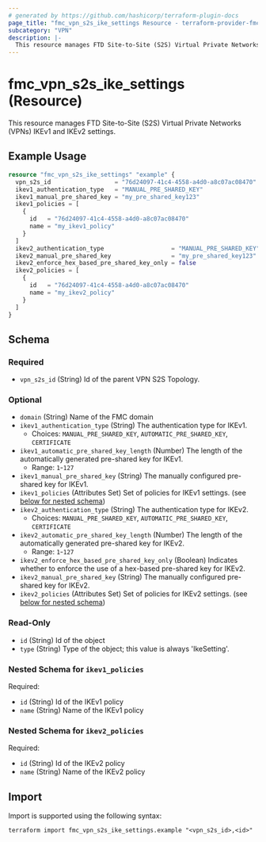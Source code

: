 ```yaml
---
# generated by https://github.com/hashicorp/terraform-plugin-docs
page_title: "fmc_vpn_s2s_ike_settings Resource - terraform-provider-fmc"
subcategory: "VPN"
description: |-
  This resource manages FTD Site-to-Site (S2S) Virtual Private Networks (VPNs) IKEv1 and IKEv2 settings.
---
```


# fmc_vpn_s2s_ike_settings (Resource)

This resource manages FTD Site-to-Site (S2S) Virtual Private Networks (VPNs) IKEv1 and IKEv2 settings.

## Example Usage

```terraform
resource "fmc_vpn_s2s_ike_settings" "example" {
  vpn_s2s_id                  = "76d24097-41c4-4558-a4d0-a8c07ac08470"
  ikev1_authentication_type   = "MANUAL_PRE_SHARED_KEY"
  ikev1_manual_pre_shared_key = "my_pre_shared_key123"
  ikev1_policies = [
    {
      id   = "76d24097-41c4-4558-a4d0-a8c07ac08470"
      name = "my_ikev1_policy"
    }
  ]
  ikev2_authentication_type                   = "MANUAL_PRE_SHARED_KEY"
  ikev2_manual_pre_shared_key                 = "my_pre_shared_key123"
  ikev2_enforce_hex_based_pre_shared_key_only = false
  ikev2_policies = [
    {
      id   = "76d24097-41c4-4558-a4d0-a8c07ac08470"
      name = "my_ikev2_policy"
    }
  ]
}
```

<!-- schema generated by tfplugindocs -->
## Schema

### Required

- `vpn_s2s_id` (String) Id of the parent VPN S2S Topology.

### Optional

- `domain` (String) Name of the FMC domain
- `ikev1_authentication_type` (String) The authentication type for IKEv1.
  - Choices: `MANUAL_PRE_SHARED_KEY`, `AUTOMATIC_PRE_SHARED_KEY`, `CERTIFICATE`
- `ikev1_automatic_pre_shared_key_length` (Number) The length of the automatically generated pre-shared key for IKEv1.
  - Range: `1`-`127`
- `ikev1_manual_pre_shared_key` (String) The manually configured pre-shared key for IKEv1.
- `ikev1_policies` (Attributes Set) Set of policies for IKEv1 settings. (see [below for nested schema](#nestedatt--ikev1_policies))
- `ikev2_authentication_type` (String) The authentication type for IKEv2.
  - Choices: `MANUAL_PRE_SHARED_KEY`, `AUTOMATIC_PRE_SHARED_KEY`, `CERTIFICATE`
- `ikev2_automatic_pre_shared_key_length` (Number) The length of the automatically generated pre-shared key for IKEv2.
  - Range: `1`-`127`
- `ikev2_enforce_hex_based_pre_shared_key_only` (Boolean) Indicates whether to enforce the use of a hex-based pre-shared key for IKEv2.
- `ikev2_manual_pre_shared_key` (String) The manually configured pre-shared key for IKEv2.
- `ikev2_policies` (Attributes Set) Set of policies for IKEv2 settings. (see [below for nested schema](#nestedatt--ikev2_policies))

### Read-Only

- `id` (String) Id of the object
- `type` (String) Type of the object; this value is always 'IkeSetting'.

<a id="nestedatt--ikev1_policies"></a>
### Nested Schema for `ikev1_policies`

Required:

- `id` (String) Id of the IKEv1 policy
- `name` (String) Name of the IKEv1 policy


<a id="nestedatt--ikev2_policies"></a>
### Nested Schema for `ikev2_policies`

Required:

- `id` (String) Id of the IKEv2 policy
- `name` (String) Name of the IKEv2 policy

## Import

Import is supported using the following syntax:

```shell
terraform import fmc_vpn_s2s_ike_settings.example "<vpn_s2s_id>,<id>"
```
